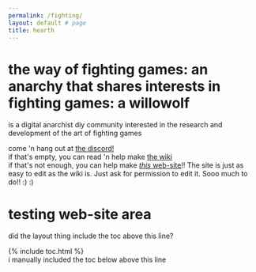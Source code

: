 ```yaml
---
permalink: /fighting/
layout: default # page
title: hearth
---
```


# the way of fighting games: an anarchy that shares interests in fighting games: a willowolf
is a digital anarchist diy community interested in the research and development of the art of fighting games

come 'n hang out at [the discord!](https://discord.gg/FtAQws9)  
if that's empty, you can read 'n help make [the wiki](https://github.com/Rahil627/fighting-game-anarchy/wiki)  
if that's not enough, you can help make [*this* web-site](https://github.com/Rahil627/fighting-game-anarchy)!! The site is just as easy to edit as the wiki is. Just ask for permission to edit it. Sooo much to do!! :) :)  

# testing web-site area
did the layout thing include the toc above this line?

{% include toc.html %}  
i manually included the toc below above this line
